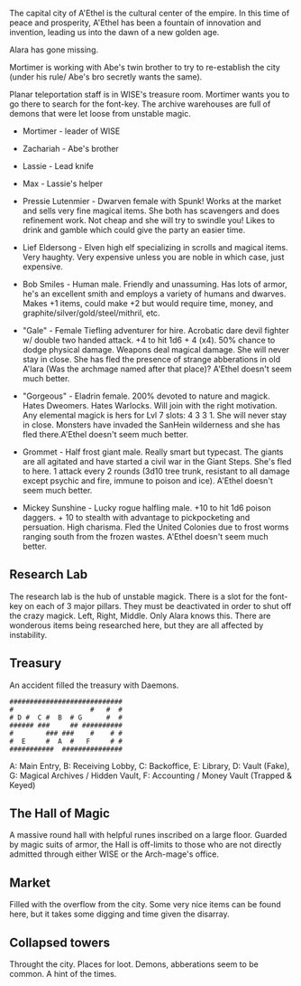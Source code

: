 The capital city of A'Ethel is the cultural center of the empire. In this time of peace and prosperity, A'Ethel has been a fountain of innovation and invention, leading us into the dawn of a new golden age.

Alara has gone missing.

Mortimer is working with Abe's twin brother to try to re-establish the city (under his rule/ Abe's bro secretly wants the same).

Planar teleportation staff is in WISE's treasure room. Mortimer wants you to go there to search for the font-key.  The archive warehouses are full of demons that were let loose from unstable magic.



* Mortimer - leader of WISE
* Zachariah - Abe's brother
* Lassie - Lead knife
* Max - Lassie's helper

* Pressie Lutenmier - Dwarven female with Spunk! Works at the market and sells very fine magical items. She both has scavengers and does refinement work. Not cheap and she will try to swindle you! Likes to drink and gamble which could give the party an easier time.
* Lief Eldersong - Elven high elf specializing in scrolls and magical items. Very haughty. Very expensive unless you are noble in which case, just expensive.
* Bob Smiles - Human male. Friendly and unassuming.  Has lots of armor, he's an excellent smith and employs a variety of humans and dwarves. Makes +1 items, could make +2 but would require time, money, and graphite/silver/gold/steel/mithril, etc.
* "Gale" - Female Tiefling adventurer for hire. Acrobatic dare devil fighter w/ double two handed attack. +4 to hit 1d6 + 4 (x4). 50% chance to dodge physical damage. Weapons deal magical damage. She will never stay in close. She has fled the presence of strange abberations in old A'lara (Was the archmage named after that place)? A'Ethel doesn't seem much better.
* "Gorgeous" - Eladrin female. 200% devoted to nature and magick. Hates Dweomers. Hates Warlocks. Will join with the right motivation.  Any elemental magick is hers for Lvl 7 slots: 4  3  3  1. She will never stay in close. Monsters have invaded the SanHein wilderness and she has fled there.A'Ethel doesn't seem much better.
* Grommet - Half frost giant male. Really smart but typecast. The giants are all agitated and have started a civil war in the Giant Steps.  She's fled to here. 1 attack every 2 rounds (3d10 tree trunk, resistant to all damage except psychic and fire, immune to poison and ice). A'Ethel doesn't seem much better.
* Mickey Sunshine - Lucky rogue halfling male. +10 to hit 1d6 poison daggers. + 10 to stealth with advantage to pickpocketing and persuation. High charisma. Fled the United Colonies due to frost worms ranging south from the frozen wastes. A'Ethel doesn't seem much better.

## Research Lab
The research lab is the hub of unstable magick.  There is a slot for the font-key on each  of 3 major pillars.  They must be deactivated in order to shut off the crazy magick.  Left, Right, Middle.  Only Alara knows this.  There are wonderous items being researched here, but they are all affected by instability.

## Treasury
An accident filled the treasury with Daemons.
```
############################
#                   #   #  #
# D #  C #  B  # G      #  #
###### ###     ## ##########
#        ### ###    #    # #
#  E     #  A  #   F     # #
###########  ###############
```
A: Main Entry, B: Receiving Lobby, C: Backoffice, E: Library, D: Vault (Fake), G: Magical Archives / Hidden Vault, F: Accounting / Money Vault (Trapped & Keyed)

## The Hall of Magic
A massive round hall with helpful runes inscribed on a large floor. Guarded by magic suits of armor, the Hall is off-limits to those who are not directly admitted through either WISE or the Arch-mage's office.

## Market
Filled with the overflow from the city. Some very nice items can be found here, but it takes some digging and time given the disarray.

## Collapsed towers
Throught the city. Places for loot.  Demons, abberations seem to be common.  A hint of the times.
